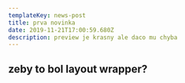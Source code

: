 ```yaml
---
templateKey: news-post
title: prva novinka
date: 2019-11-21T17:00:59.680Z
description: preview je krasny ale daco mu chyba
---
```

## zeby to bol layout wrapper?
